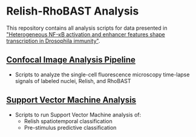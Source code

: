 # Relish-RhoBAST Analysis
 This repository contains all analysis scripts for data presented in ["Heterogeneous NF-κB activation and enhancer features shape transcription in Drosophila immunity"](https://doi.org/10.1101/2025.05.19.654881).

## [Confocal Image Analysis Pipeline](https://github.com/WunderlichLab/Relish-RhoBAST-Analysis/tree/Relish-RhoBAST-Image-Analysis)
- Scripts to analyze the single-cell fluorescence microscopy time-lapse signals of labeled nuclei, Relish, and RhoBAST

## [Support Vector Machine Analysis](https://github.com/WunderlichLab/Relish-RhoBAST-Analysis/tree/SVM)
- Scripts to run Support Vector Machine analysis of:
  - Relish spatiotemporal classification
  - Pre-stimulus predictive classification
